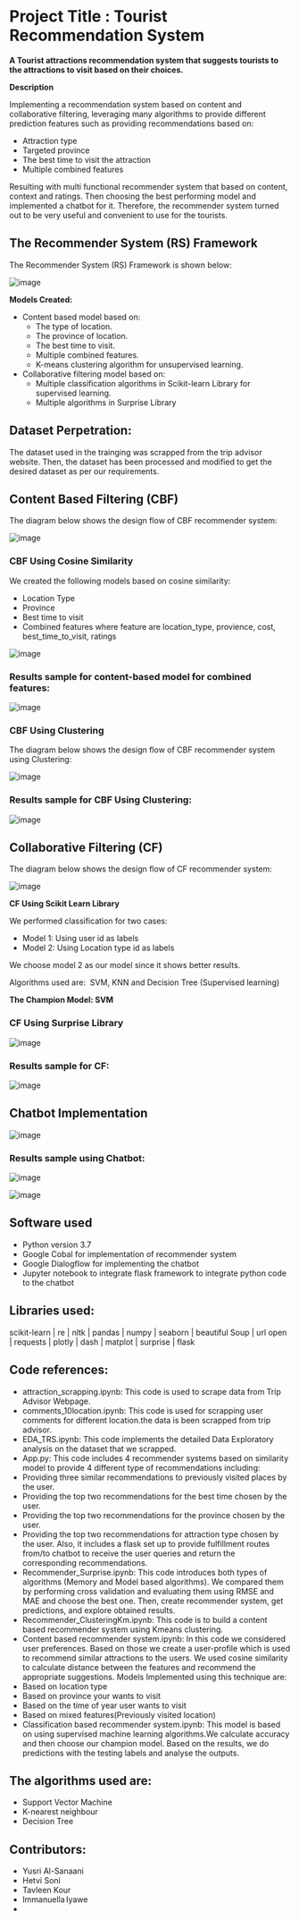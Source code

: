 # Project Title : Tourist Recommendation System

**A Tourist attractions recommendation system that suggests tourists to the attractions to visit based on their choices.**

**Description**

Implementing a recommendation system based on content and collaborative filtering, leveraging many algorithms to provide different prediction features such as providing recommendations based on:
- Attraction type
- Targeted province
- The best time to visit the attraction
- Multiple combined features

Resulting with multi functional recommender system that based on content, context and ratings. Then choosing the best performing model and implemented a chatbot for it. Therefore, the recommender system turned out to be very useful and convenient to use for the tourists.

## **The Recommender System (RS) Framework**

The Recommender System (RS) Framework is shown below:

![image](https://user-images.githubusercontent.com/89004966/171489035-854e7d15-908c-4ce1-998a-3b31ed21c140.png)

**Models Created:**
- Content based model based on:
  - The type of location.
  - The province of location.
  - The best time to visit.
  - Multiple combined features.
  - K-means clustering algorithm for unsupervised learning.
- Collaborative filtering model based on: 
  - Multiple classification algorithms in Scikit-learn Library for supervised learning.
  - Multiple algorithms in Surprise Library

## **Dataset Perpetration:**

The dataset used in the trainging was scrapped from the trip advisor website. Then, the dataset has been processed and modified to get the desired dataset as per our requirements.

## **Content Based Filtering (CBF)**

The diagram below shows the design flow of CBF recommender system:

![image](https://user-images.githubusercontent.com/89004966/171489575-4b8a3a94-e3db-417e-a17a-696bb7e3f258.png)

### CBF Using Cosine Similarity
We created the following models based on cosine similarity: 
- Location Type
- Province
- Best time to visit
- Combined features where feature are location_type, provience, cost, best_time_to_visit, ratings

![image](https://user-images.githubusercontent.com/89004966/171489745-e4d5d405-6b40-495f-afce-3980425a2acb.png)

### **Results sample for content-based model for combined features:**

![image](https://user-images.githubusercontent.com/89004966/171489843-7649e001-e2e4-44cc-adcc-3f33effda1c2.png)



### **CBF Using Clustering**

The diagram below shows the design flow of CBF recommender system using Clustering:

![image](https://user-images.githubusercontent.com/89004966/171489982-5a053448-bd08-4f4f-a83f-24fa1fb1f691.png)


### **Results sample for CBF Using Clustering:**

![image](https://user-images.githubusercontent.com/89004966/171490049-2356ef04-8ba3-4bc4-985a-dbeb0328e35b.png)


## Collaborative Filtering (CF)

The diagram below shows the design flow of CF recommender system:

![image](https://user-images.githubusercontent.com/89004966/171490169-9508b102-5ba4-4b32-a5fe-bf4e01a80d9f.png)

**CF Using Scikit Learn Library**

We performed classification for two cases: 
- Model 1: Using user id as labels
- Model 2: Using Location type id as labels

We choose model 2 as our model since it shows better results.

Algorithms used are: 
SVM, KNN and Decision Tree (Supervised learning)

**The Champion Model: SVM**


### **CF Using Surprise Library**

![image](https://user-images.githubusercontent.com/89004966/171490478-f1cfd09e-9180-4841-86bd-33754de41c04.png)


### **Results sample for CF:**

![image](https://user-images.githubusercontent.com/89004966/171490564-c0bbcae2-df65-4fe2-a1ce-4f28d7e8a49d.png)


## Chatbot Implementation

![image](https://user-images.githubusercontent.com/89004966/171490709-0c1c70b3-fb26-4d82-bf7a-e6bb443cf783.png)

### **Results sample using Chatbot:**

![image](https://user-images.githubusercontent.com/89004966/171490744-93733ebb-508a-4cb0-be8c-fde055a548fd.png)

![image](https://user-images.githubusercontent.com/89004966/171490761-29cf4865-6c2e-4992-bc1c-8e6232525ae8.png)



## Software used
* Python version 3.7
* Google Cobal for implementation of  recommender system
* Google Dialogflow for implementing the chatbot
* Jupyter notebook to integrate flask framework to integrate python code to the chatbot

## Libraries used: 
scikit-learn | re | nltk | pandas | numpy | seaborn | beautiful Soup | url open | requests | plotly | dash | matplot | surprise | flask


## Code references:

* attraction_scrapping.ipynb: This code is used to scrape data from Trip Advisor Webpage.
* comments_10location.ipynb: This code is used for scrapping user comments for different location.the data is been scrapped from trip advisor.
* EDA_TRS.ipynb: This code implements the detailed Data Exploratory analysis on the dataset that we scrapped. 
* App.py: This code includes 4 recommender systems based on similarity model to provide 4 different type of recommendations including: 
* Providing three similar recommendations to previously visited places by the user. 
* Providing the top two recommendations for the best time chosen by the user. 
* Providing the top two recommendations for the province chosen by the user. 
* Providing the top two recommendations for attraction type chosen by the user. Also, it includes a flask set up to provide fulfillment routes from/to chatbot to receive the user queries and return the corresponding recommendations. 
* Recommender_Surprise.ipynb: This code introduces both types of algorithms (Memory and Model based algorithms). We compared them by performing cross validation and evaluating them using RMSE and MAE and choose the best one. Then, create recommender system, get predictions, and explore obtained results. 
* Recommender_ClusteringKm.ipynb: This code is to build a content based recommender system using Kmeans clustering. 
* Content based recommender system.ipynb: In this code we considered user preferences. Based on those we create a user-profile which is used to recommend similar attractions to the users. We used cosine similarity to calculate distance between the features and recommend the appropriate suggestions. 
Models Implemented using this technique are:
* Based on location type
* Based on province your wants to visit
* Based on the time of year user wants to visit
* Based on mixed features(Previously visited location)
* Classification based recommender system.ipynb: This model is based on using supervised machine learning algorithms.We calculate accuracy and then choose our champion model. Based on the results, we do predictions with the testing labels and analyse the outputs.

## The algorithms used are:
* Support Vector Machine
* K-nearest neighbour
* Decision Tree

## Contributors:
* Yusri Al-Sanaani​ 
* Hetvi Soni​ 
* Tavleen Kour​ 
* Immanuella Iyawe
* 
